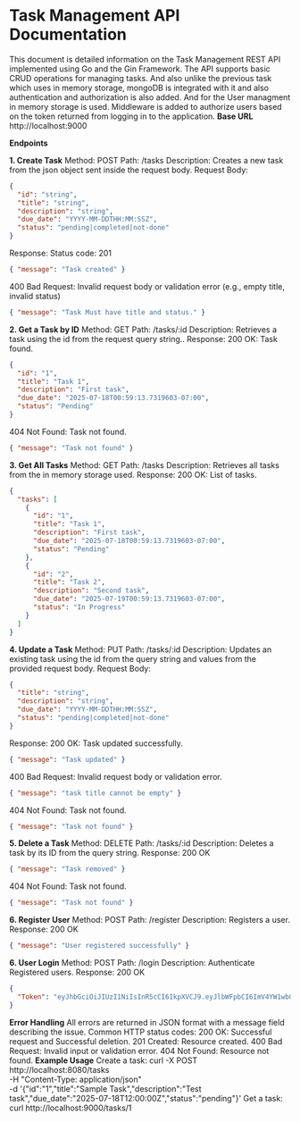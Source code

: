 # Task Management API Documentation

This document is detailed information on the Task Management REST API implemented using Go and the Gin Framework. The API supports basic CRUD operations for managing tasks. And also unlike the previous task which uses in memory storage, mongoDB is integrated with it and also authentication and authorization is also added. And for the User managment in memory storage is used. Middleware is added to authorize users based on the token returned from logging in to the application.
**Base URL**
http://localhost:9000

**Endpoints**

**1. Create Task**
Method: POST
Path: /tasks
Description: Creates a new task from the json object sent inside the request body.
Request Body:

```json
{
  "id": "string",
  "title": "string",
  "description": "string",
  "due_date": "YYYY-MM-DDTHH:MM:SSZ",
  "status": "pending|completed|not-done"
}
```

Response:
Status code: 201

```json
{ "message": "Task created" }
```

400 Bad Request: Invalid request body or validation error (e.g., empty title, invalid status)

```json
{ "message": "Task Must have title and status." }
```

**2. Get a Task by ID**
Method: GET
Path: /tasks/:id
Description: Retrieves a task using the id from the request query string..
Response:
200 OK: Task found.

```json
{
  "id": "1",
  "title": "Task 1",
  "description": "First task",
  "due_date": "2025-07-18T00:59:13.7319603-07:00",
  "status": "Pending"
}
```

404 Not Found: Task not found.

```json
{ "message": "Task not found" }
```

**3. Get All Tasks**
Method: GET
Path: /tasks
Description: Retrieves all tasks from the in memory storage used.
Response:
200 OK: List of tasks.

```json
{
  "tasks": [
    {
      "id": "1",
      "title": "Task 1",
      "description": "First task",
      "due_date": "2025-07-18T00:59:13.7319603-07:00",
      "status": "Pending"
    },
    {
      "id": "2",
      "title": "Task 2",
      "description": "Second task",
      "due_date": "2025-07-19T00:59:13.7319603-07:00",
      "status": "In Progress"
    }
  ]
}
```

**4. Update a Task**
Method: PUT
Path: /tasks/:id
Description: Updates an existing task using the id from the query string and values from the provided request body.
Request Body:

```json
{
  "title": "string",
  "description": "string",
  "due_date": "YYYY-MM-DDTHH:MM:SSZ",
  "status": "pending|completed|not-done"
}
```

Response:
200 OK: Task updated successfully.

```json
{ "message": "Task updated" }
```

400 Bad Request: Invalid request body or validation error.

```json
{ "message": "task title cannot be empty" }
```

404 Not Found: Task not found.

```json
{ "message": "Task not found" }
```

**5. Delete a Task**
Method: DELETE
Path: /tasks/:id
Description: Deletes a task by its ID from the query string.
Response:
200 OK

```json
{ "message": "Task removed" }
```

404 Not Found: Task not found.

```json
{ "message": "Task not found" }
```

**6. Register User**
Method: POST
Path: /register
Description: Registers a user.
Response:
200 OK

```json
{ "message": "User registered successfully" }
```

**6. User Login**
Method: POST
Path: /login
Description: Authenticate Registered users.
Response:
200 OK

```json
{
  "Token": "eyJhbGciOiJIUzI1NiIsInR5cCI6IkpXVCJ9.eyJlbWFpbCI6ImV4YW1wbGVAZ21haWwuY29tIiwidXNlcl9pZCI6MX0.BCX4CfwB5N-qK42aEe3cpOYbFD13ooPZkLf_fHwXSd8"
}
```

**Error Handling**
All errors are returned in JSON format with a message field describing the issue.
Common HTTP status codes:
200 OK: Successful request and Successful deletion.
201 Created: Resource created.
400 Bad Request: Invalid input or validation error.
404 Not Found: Resource not found.
**Example Usage**
Create a task:
curl -X POST http://localhost:8080/tasks \
 -H "Content-Type: application/json" \
 -d '{"id":"1","title":"Sample Task","description":"Test task","due_date":"2025-07-18T12:00:00Z","status":"pending"}'
Get a task:
curl http://localhost:9000/tasks/1
